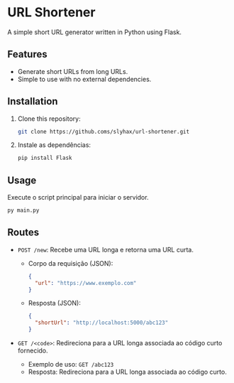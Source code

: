 # URL Shortener

A simple short URL generator written in Python using Flask.

## Features
- Generate short URLs from long URLs.
- Simple to use with no external dependencies.

## Installation
1. Clone this repository:
   ```bash
   git clone https://github.coms/slyhax/url-shortener.git
   ```

2. Instale as dependências:
   ```bash
   pip install Flask
   ```

## Usage
Execute o script principal para iniciar o servidor.
```bash
py main.py
```

## Routes

- `POST /new`: Recebe uma URL longa e retorna uma URL curta.
  - Corpo da requisição (JSON):
    ```json
    {
      "url": "https://www.exemplo.com"
    }
    ```
  - Resposta (JSON):
    ```json
    {
      "shortUrl": "http://localhost:5000/abc123"
    }
    ```

- `GET /<code>`: Redireciona para a URL longa associada ao código curto fornecido.
  - Exemplo de uso: `GET /abc123`
  - Resposta: Redireciona para a URL longa associada ao código curto.

